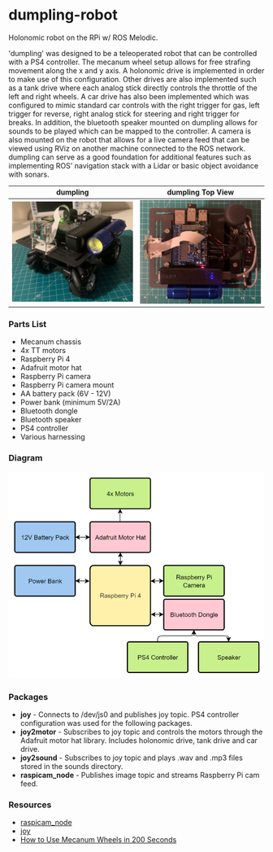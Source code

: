 # dumpling-robot

Holonomic robot on the RPi w/ ROS Melodic. 

'dumpling' was designed to be a teleoperated robot that can be controlled with a PS4 controller. The mecanum wheel setup allows for free strafing movement along the x and y axis. A holonomic drive is implemented in order to make use of this configuration. Other drives are also implemented such as a tank drive where each analog stick directly controls the throttle of the left and right wheels. A car drive has also been implemented which was configured to mimic standard car controls with the right trigger for gas, left trigger for reverse, right analog stick for steering and right trigger for breaks. In addition, the bluetooth speaker mounted on dumpling allows for sounds to be played which can be mapped to the controller. A camera is also mounted on the robot that allows for a live camera feed that can be viewed using RViz on another machine connected to the ROS network.  dumpling can serve as a good foundation for additional features such as implementing ROS' navigation stack with a Lidar or basic object avoidance with sonars.

| dumpling | dumpling Top View |
|:--------:|:-----------------:|
|![dumpling](./media/dumpling.jpg)|![dumpling_top](./media/dumpling_top.jpg)|

### Parts List

- Mecanum chassis
- 4x TT motors
- Raspberry Pi 4
- Adafruit motor hat
- Raspberry Pi camera
- Raspberry Pi camera mount
- AA battery pack (6V - 12V)
- Power bank (minimum 5V/2A)
- Bluetooth dongle
- Bluetooth speaker
- PS4 controller
- Various harnessing

### Diagram

<p align="center">
	<img src="./media/diagram.png">
</p>

### Packages

- **joy** - Connects to /dev/js0 and publishes joy topic. PS4 controller configuration was used for the following packages.
- **joy2motor** - Subscribes to joy topic and controls the motors through the Adafruit motor hat library. Includes holonomic drive, tank drive and car drive.
- **joy2sound** - Subscribes to joy topic and plays .wav and .mp3 files stored in the sounds directory.
- **raspicam_node** - Publishes image topic and streams Raspberry Pi cam feed.

### Resources

- [raspicam_node](https://github.com/UbiquityRobotics/raspicam_node)
- [joy](http://wiki.ros.org/joy)
- [How to Use Mecanum Wheels in 200 Seconds](https://www.youtube.com/watch?v=gnSW2QpkGXQ)
